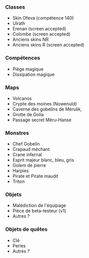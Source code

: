 ### Classes

- Skin Ofeva (compétence 140)
- Ulrath
- Erenan (screen accepted)
- Colombe (screen accepted)
- Anciens skins NR
- Anciens skins R (screen accepted)

### Compétences

- Piège magique
- Dissipation magique

### Maps

- Volcanos
- Crypte des moines (Nowenuld)
- Caverne des gobelins de Mérulik,
- Grotte de Golia
- Passage secret Méru-Hanse

### Monstres

- Chef Gobelin
- Crapaud méchant
- Crane infernal
- Esprit majeur blanc, bleu, gris
- Golem de pierre
- Harpies
- Pirate et Pirate maudit
- Triton

### Objets

- Malédiction de l'équipage
- Pièce de beta-testeur (v1)
- Autres ?

### Objets de quêtes

- Clé
- Perles
- Autres ?
